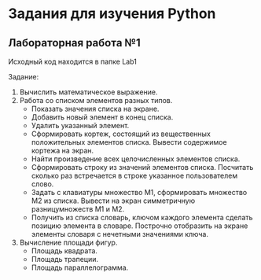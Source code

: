 Задания для изучения Python
=====================
Лабораторная работа №1 
----------------
Исходный код находится в папке Lab1

Задание:
1) Вычислить математическое выражение. 
2) Работа со списком элементов разных типов.
      * Показать значения списка на экране.
      * Добавить новый элемент в конец списка.
      * Удалить указанный элемент.
      * Сформировать кортеж, состоящий из вещественных положительных элементов списка. Вывести содержимое кортежа на экран.
      * Найти произведение всех целочисленных элементов списка.
      * Сформировать  строку  из  значений  элементов  списка. Посчитать  сколько  раз встречается в строке указанное пользователем слово.
      * Задать с клавиатуры множество M1, сформировать множество M2 из списка. Вывести на экран симметричную разницумножеств M1 и M2.
      * Получить  из  списка  словарь,  ключом  каждого  элемента  сделать  позицию  элемента  в словаре. 
        Построчно  отобразить  на  экране  элементы  словаря  с  нечетными  значениями ключа.                                                           
3) Вычисление площади фигур.
      * Площадь квадрата.
      * Площадь трапеции.
      * Площадь параллелограмма.
